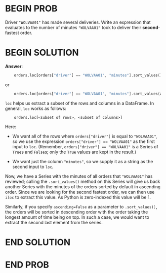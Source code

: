 # BEGIN PROB

Driver `"WOLVAA01"` has made several deliveries. Write an expression
that evaluates to the number of minutes `"WOLVAA01"` took to deliver
their **second**-fastest order.

# BEGIN SOLUTION

**Answer**:
```python
    orders.loc[orders["driver"] == "WOLVAA01", "minutes"].sort_values().iloc[1] 
```

or  

```python
    orders.loc[orders["driver"] == "WOLVAA01", "minutes"].sort_values(ascending=False).iloc[-2]
```


`loc` helps us extract a subset of the rows and columns in a DataFrame. In general, `loc` works as follows:

```
    orders.loc[<subset of rows>, <subset of columns>]
```


Here:

- We want all of the rows where `orders["driver"]` is equal to `"WOLVAA01"`, so we use the expression `orders["driver"] == "WOLVAA01"` as the first input to `loc`. (Remember, `orders["driver"] == "WOLVAA01"` is a Series of `True`s and `False`s; only the `True` values are kept in the result.)

- We want just the column `"minutes"`, so we supply it as a string as the second input to `loc`.

Now, we have a Series with the minutes of all orders that `"WOLVAA01"` has reviewed; calling the `.sort_values()` method on this Series will give us back another Series with the minutes of the orders sorted by default in ascending order. Since we are looking for the second fastest order, we can then use `iloc` to extract this value. As Python is zero-indexed this value will be 1. 

Similarly, if you specify `ascending=False` as a parameter to `.sort_values()`, the orders will be sorted in descending order with the order taking the longest amount of time being on top. In such a case, we would want to extract the second last element from the series.

# END SOLUTION

# END PROB